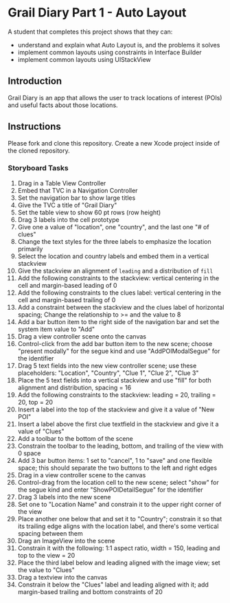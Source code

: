 # Grail Diary Part 1 - Auto Layout

A student that completes this project shows that they can:

- understand and explain what Auto Layout is, and the problems it solves
- implement common layouts using constraints in Interface Builder
- implement common layouts using UIStackView

## Introduction

Grail Diary is an app that allows the user to track locations of interest (POIs) and useful facts about those locations.

## Instructions

Please fork and clone this repository. Create a new Xcode project inside of the cloned repository.

### Storyboard Tasks

1. Drag in a Table View Controller
2. Embed that TVC in a Navigation Controller
3. Set the navigation bar to show large titles
4. Give the TVC a title of "Grail Diary"
5. Set the table view to show 60 pt rows (row height)
6. Drag 3 labels into the cell prototype
7. Give one a value of "location", one "country", and the last one "# of clues"
8. Change the text styles for the three labels to emphasize the location primarily
9. Select the location and country labels and embed them in a vertical stackview
10. Give the stackview an alignment of `leading` and a distribution of `fill`
11. Add the following constraints to the stackview: vertical centering in the cell and margin-based leading of 0
12. Add the following constraints to the clues label: vertical centering in the cell and margin-based trailing of 0
13. Add a constraint between the stackview and the clues label of horizontal spacing; Change the relationship to >= and the value to 8
14. Add a bar button item to the right side of the navigation bar and set the system item value to "Add"
15. Drag a view controller scene onto the canvas
16. Control-click from the add bar button item to the new scene; choose "present modally" for the segue kind and use "AddPOIModalSegue" for the identifier
17. Drag 5 text fields into the new view controller scene; use these placeholders: "Location", "Country", "Clue 1", "Clue 2", "Clue 3"
18. Place the 5 text fields into a vertical stackview and use "fill" for both alignment and distribution, spacing = 16
19. Add the following constraints to the stackview: leading = 20, trailing = 20, top = 20
20. Insert a label into the top of the stackview and give it a value of "New POI"
21. Insert a label above the first clue textfield in the stackview and give it a value of "Clues"
22. Add a toolbar to the bottom of the scene
23. Constrain the toolbar to the leading, bottom, and trailing of the view with 0 space
24. Add 3 bar button items: 1 set to "cancel", 1 to "save" and one flexible space; this should separate the two buttons to the left and right edges
25. Drag in a view controller scene to the canvas
26. Control-drag from the location cell to the new scene; select "show" for the segue kind and enter "ShowPOIDetailSegue" for the identifier
27. Drag 3 labels into the new scene
28. Set one to "Location Name" and constrain it to the upper right corner of the view
29. Place another one below that and set it to "Country"; constrain it so that its trailing edge aligns with the location label, and there's some vertical spacing between them
30. Drag an ImageView into the scene
31. Constrain it with the following: 1:1 aspect ratio, width = 150, leading and top to the view = 20
32. Place the third label below and leading aligned with the image view; set the value to "Clues"
33. Drag a textview into the canvas
34. Constrain it below the "Clues" label and leading aligned with it; add margin-based trailing and bottom constraints of 20